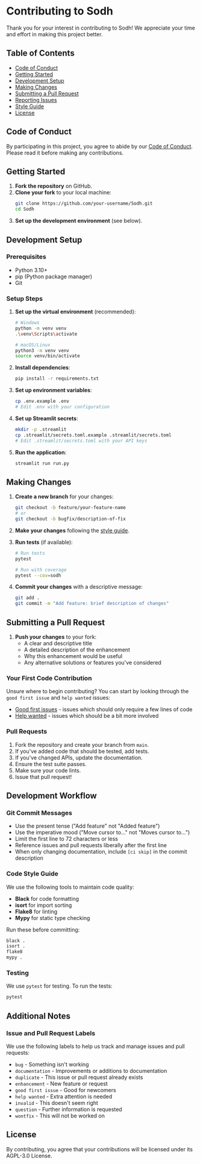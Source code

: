 # Contributing to Sodh

Thank you for your interest in contributing to Sodh! We appreciate your time and effort in making this project better.

## Table of Contents

- [Code of Conduct](#code-of-conduct)
- [Getting Started](#getting-started)
- [Development Setup](#development-setup)
- [Making Changes](#making-changes)
- [Submitting a Pull Request](#submitting-a-pull-request)
- [Reporting Issues](#reporting-issues)
- [Style Guide](#style-guide)
- [License](#license)

## Code of Conduct

By participating in this project, you agree to abide by our [Code of Conduct](CODE_OF_CONDUCT.md). Please read it before making any contributions.

## Getting Started

1. **Fork the repository** on GitHub.
2. **Clone your fork** to your local machine:
   ```bash
   git clone https://github.com/your-username/Sodh.git
   cd Sodh
   ```
3. **Set up the development environment** (see below).

## Development Setup

### Prerequisites

- Python 3.10+
- pip (Python package manager)
- Git

### Setup Steps

1. **Set up the virtual environment** (recommended):
   ```bash
   # Windows
   python -m venv venv
   .\venv\Scripts\activate
   
   # macOS/Linux
   python3 -m venv venv
   source venv/bin/activate
   ```

2. **Install dependencies**:
   ```bash
   pip install -r requirements.txt
   ```

3. **Set up environment variables**:
   ```bash
   cp .env.example .env
   # Edit .env with your configuration
   ```

4. **Set up Streamlit secrets**:
   ```bash
   mkdir -p .streamlit
   cp .streamlit/secrets.toml.example .streamlit/secrets.toml
   # Edit .streamlit/secrets.toml with your API keys
   ```

5. **Run the application**:
   ```bash
   streamlit run run.py
   ```

## Making Changes

1. **Create a new branch** for your changes:
   ```bash
   git checkout -b feature/your-feature-name
   # or
   git checkout -b bugfix/description-of-fix
   ```

2. **Make your changes** following the [style guide](#style-guide).

3. **Run tests** (if available):
   ```bash
   # Run tests
   pytest
   
   # Run with coverage
   pytest --cov=sodh
   ```

4. **Commit your changes** with a descriptive message:
   ```bash
   git add .
   git commit -m "Add feature: brief description of changes"
   ```

## Submitting a Pull Request

1. **Push your changes** to your fork:
   - A clear and descriptive title
   - A detailed description of the enhancement
   - Why this enhancement would be useful
   - Any alternative solutions or features you've considered

### Your First Code Contribution

Unsure where to begin contributing? You can start by looking through the `good first issue` and `help wanted` issues:

- [Good first issues](https://github.com/Lucky77-afk/Sodh/labels/good%20first%20issue) - issues which should only require a few lines of code
- [Help wanted](https://github.com/Lucky77-afk/Sodh/labels/help%20wanted) - issues which should be a bit more involved

### Pull Requests

1. Fork the repository and create your branch from `main`.
2. If you've added code that should be tested, add tests.
3. If you've changed APIs, update the documentation.
4. Ensure the test suite passes.
5. Make sure your code lints.
6. Issue that pull request!

## Development Workflow

### Git Commit Messages

- Use the present tense ("Add feature" not "Added feature")
- Use the imperative mood ("Move cursor to..." not "Moves cursor to...")
- Limit the first line to 72 characters or less
- Reference issues and pull requests liberally after the first line
- When only changing documentation, include `[ci skip]` in the commit description

### Code Style Guide

We use the following tools to maintain code quality:

- **Black** for code formatting
- **isort** for import sorting
- **Flake8** for linting
- **Mypy** for static type checking

Run these before committing:

```bash
black .
isort .
flake8
mypy .
```

### Testing

We use `pytest` for testing. To run the tests:

```bash
pytest
```

## Additional Notes

### Issue and Pull Request Labels

We use the following labels to help us track and manage issues and pull requests:

- `bug` - Something isn't working
- `documentation` - Improvements or additions to documentation
- `duplicate` - This issue or pull request already exists
- `enhancement` - New feature or request
- `good first issue` - Good for newcomers
- `help wanted` - Extra attention is needed
- `invalid` - This doesn't seem right
- `question` - Further information is requested
- `wontfix` - This will not be worked on

## License

By contributing, you agree that your contributions will be licensed under its AGPL-3.0 License.
